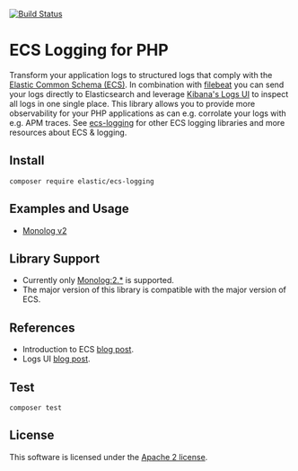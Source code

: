 [![Build Status](https://apm-ci.elastic.co/buildStatus/icon?job=apm-agent-php%2Fecs-logging-php-mbp%2Fmaster)](https://apm-ci.elastic.co/job/apm-agent-php/job/ecs-logging-php-mbp/job/master/)

# ECS Logging for PHP

Transform your application logs to structured logs that comply with the [Elastic Common Schema (ECS)](https://www.elastic.co/guide/en/ecs/current/ecs-reference.html).
In combination with [filebeat](https://www.elastic.co/products/beats/filebeat) you can send your logs directly to Elasticsearch and leverage [Kibana's Logs UI](https://www.elastic.co/guide/en/infrastructure/guide/current/logs-ui-overview.html) to inspect all logs in one single place.
This library allows you to provide more observability for your PHP applications as can e.g. corrolate your logs with e.g. APM traces.
See [ecs-logging](https://github.com/elastic/ecs-logging) for other ECS logging libraries and more resources about ECS & logging.

## Install
```
composer require elastic/ecs-logging
```

## Examples and Usage
* [Monolog v2](https://github.com/elastic/ecs-logging-php/blob/master/docs/Monolog_v2.md)

## Library Support
* Currently only [Monolog:2.*](https://github.com/Seldaek/monolog) is supported.
* The major version of this library is compatible with the major version of ECS.

## References
* Introduction to ECS [blog post](https://www.elastic.co/blog/introducing-the-elastic-common-schema).
* Logs UI [blog post](https://www.elastic.co/blog/infrastructure-and-logs-ui-new-ways-for-ops-to-interact-with-elasticsearch).

## Test
```
composer test
```

## License
This software is licensed under the [Apache 2 license](https://github.com/elastic/ecs-logging-php/blob/master/LICENSE).
